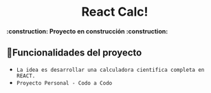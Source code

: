 <h1 align="center"> React Calc!</h1>




<h4>:construction: Proyecto en construcción :construction:</h4>

## :hammer:Funcionalidades del proyecto
- `La idea es desarrollar una calculadora cientifica completa en REACT. `
- `Proyecto Personal - Codo a Codo `
